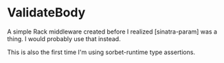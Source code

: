 # ValidateBody

A simple Rack middleware created before I realized [sinatra-param] was a thing.
I would probably use that instead.

This is also the first time I'm using sorbet-runtime type assertions.
